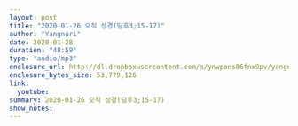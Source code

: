 ```yaml
---
layout: post
title: "2020-01-26 오직 성경(딤후3;15-17)"
author: "Yangnuri"
date: 2020-01-28
duration: "48:59"
type: "audio/mp3"
enclosure_url: http://dl.dropboxusercontent.com/s/ynwpans86fnx9pv/yangnurichurch200126.mp3
enclosure_bytes_size: 53,779,126
link:
  youtube: 
summary: 2020-01-26 오직 성경(딤후3;15-17)
show_notes:
---
```


